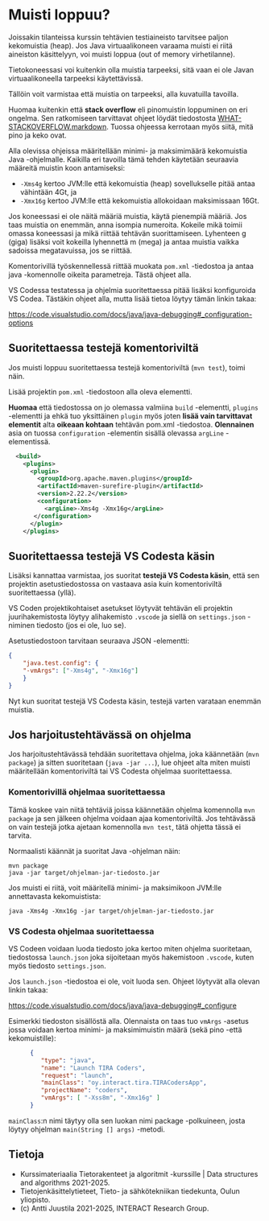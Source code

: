 # Muisti loppuu?

Joissakin tilanteissa kurssin tehtävien testiaineisto tarvitsee paljon kekomuistia (heap). Jos Java virtuaalikoneen varaama muisti ei riitä aineiston käsittelyyn, voi muisti loppua (out of memory virhetilanne).

Tietokoneessasi voi kuitenkin olla muistia tarpeeksi, sitä vaan ei ole Javan virtuaalikoneella tarpeeksi käytettävissä.

Tällöin voit varmistaa että muistia on tarpeeksi, alla kuvatuilla tavoilla.

Huomaa kuitenkin että **stack overflow** eli pinomuistin loppuminen on eri ongelma. Sen ratkomiseen tarvittavat ohjeet löydät tiedostosta [WHAT-STACKOVERFLOW.markdown](WHAT-STACKOVERFLOW.markdown). Tuossa ohjeessa kerrotaan myös siitä, mitä pino ja keko ovat.

Alla olevissa ohjeissa määritellään minimi- ja maksimimäärä kekomuistia Java -ohjelmalle. Kaikilla eri tavoilla tämä tehden käytetään seuraavia määreitä muistin koon antamiseksi:

* `-Xms4g` kertoo JVM:lle että kekomuistia (heap) sovellukselle pitää antaa vähintään 4Gt, ja
* `-Xmx16g` kertoo JVM:lle että kekomuistia allokoidaan maksimissaan 16Gt.

Jos koneessasi ei ole näitä määriä muistia, käytä pienempiä määriä. Jos taas muistia on enemmän, anna isompia numeroita. Kokeile mikä toimii omassa koneessasi ja mikä riittää tehtävän suorittamiseen. Lyhenteen g (giga) lisäksi voit kokeilla lyhennettä m (mega) ja antaa muistia vaikka sadoissa megatavuissa, jos se riittää.

Komentorivillä työskennellessä riittää muokata `pom.xml` -tiedostoa ja antaa java -komennolle oikeita parametreja. Tästä ohjeet alla.

VS Codessa testatessa ja ohjelmia suoritettaessa pitää lisäksi konfiguroida VS Codea. Tästäkin ohjeet alla, mutta lisää tietoa löytyy tämän linkin takaa:

https://code.visualstudio.com/docs/java/java-debugging#_configuration-options


## Suoritettaessa testejä komentoriviltä

Jos muisti loppuu suoritettaessa testejä komentoriviltä (`mvn test`), toimi näin.

Lisää projektin `pom.xml` -tiedostoon alla oleva elementti. 

**Huomaa** että tiedostossa on jo olemassa valmiina `build` -elementti, `plugins` -elementti ja ehkä tuo yksittäinen `plugin` myös joten **lisää vain tarvittavat elementit** alta **oikeaan kohtaan** tehtävän pom.xml -tiedostoa. **Olennainen** asia on tuossa `configuration` -elementin sisällä olevassa `argLine`  -elementissä.

```XML
  <build>
    <plugins>
      <plugin>
        <groupId>org.apache.maven.plugins</groupId>
        <artifactId>maven-surefire-plugin</artifactId>
        <version>2.22.2</version>
        <configuration>
          <argLine>-Xms4g -Xmx16g</argLine>
       </configuration>
      </plugin>
    </plugins>
```

## Suoritettaessa testejä VS Codesta käsin

Lisäksi kannattaa varmistaa, jos suoritat **testejä VS Codesta käsin**, että sen projektin asetustiedostossa on vastaava asia kuin komentoriviltä suoritettaessa (yllä). 

VS Coden projektikohtaiset asetukset löytyvät tehtävän eli projektin juurihakemistosta löytyy alihakemisto `.vscode` ja siellä on `settings.json` -niminen tiedosto (jos ei ole, luo se).

Asetustiedostoon tarvitaan seuraava JSON -elementti:

```JSON
{
	"java.test.config": {
	"-vmArgs": ["-Xms4g", "-Xmx16g"]
	}
}
```

Nyt kun suoritat testejä VS Codesta käsin, testejä varten varataan enemmän muistia.

## Jos harjoitustehtävässä on ohjelma

Jos harjoitustehtävässä tehdään suoritettava ohjelma, joka käännetään (`mvn package`) ja sitten suoritetaan (`java -jar ...`), lue ohjeet alta miten muisti määritellään komentoriviltä tai VS Codesta ohjelmaa suoritettaessa.

### Komentorivillä ohjelmaa suoritettaessa

Tämä koskee vain niitä tehtäviä joissa käännetään ohjelma komennolla `mvn package` ja sen jälkeen ohjelma voidaan ajaa komentoriviltä. Jos tehtävässä on vain testejä jotka ajetaan komennolla `mvn test`, tätä ohjetta tässä ei tarvita.

Normaalisti käännät ja suoritat Java -ohjelman näin:

```console
mvn package
java -jar target/ohjelman-jar-tiedosto.jar
```

Jos muisti ei riitä, voit määritellä minimi- ja maksimikoon JVM:lle annettavasta kekomuistista:

```command
java -Xms4g -Xmx16g -jar target/ohjelman-jar-tiedosto.jar
```

### VS Codesta ohjelmaa suoritettaessa

VS Codeen voidaan luoda tiedosto joka kertoo miten ohjelma suoritetaan, tiedostossa `launch.json` joka sijoitetaan myös hakemistoon `.vscode`, kuten myös tiedosto `settings.json`.

Jos `launch.json` -tiedostoa ei ole, voit luoda sen. Ohjeet löytyvät alla olevan linkin takaa:

https://code.visualstudio.com/docs/java/java-debugging#_configure

Esimerkki tiedoston sisällöstä alla. Olennaista on taas tuo `vmArgs` -asetus jossa voidaan kertoa minimi- ja maksimimuistin määrä (sekä pino -että kekomuistille):

```JSON
      {
         "type": "java",
         "name": "Launch TIRA Coders",
         "request": "launch",
         "mainClass": "oy.interact.tira.TIRACodersApp",
         "projectName": "coders",
         "vmArgs": [ "-Xss8m", "-Xmx16g" ] 
      }
```
`mainClass`:n nimi täytyy olla sen luokan nimi package -polkuineen, josta löytyy ohjelman `main(String [] args)` -metodi.

## Tietoja

* Kurssimateriaalia Tietorakenteet ja algoritmit -kurssille | Data structures and algorithms 2021-2025.
* Tietojenkäsittelytieteet, Tieto- ja sähkötekniikan tiedekunta, Oulun yliopisto.
* (c) Antti Juustila 2021-2025, INTERACT Research Group.
